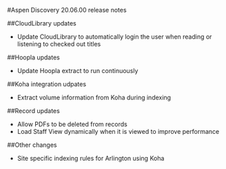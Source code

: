 #Aspen Discovery 20.06.00 release notes

##CloudLibrary updates
- Update CloudLibrary to automatically login the user when reading or listening to checked out titles 

##Hoopla updates
- Update Hoopla extract to run continuously

##Koha integration udpates
- Extract volume information from Koha during indexing

##Record updates
- Allow PDFs to be deleted from records
- Load Staff View dynamically when it is viewed to improve performance

##Other changes
- Site specific indexing rules for Arlington using Koha
